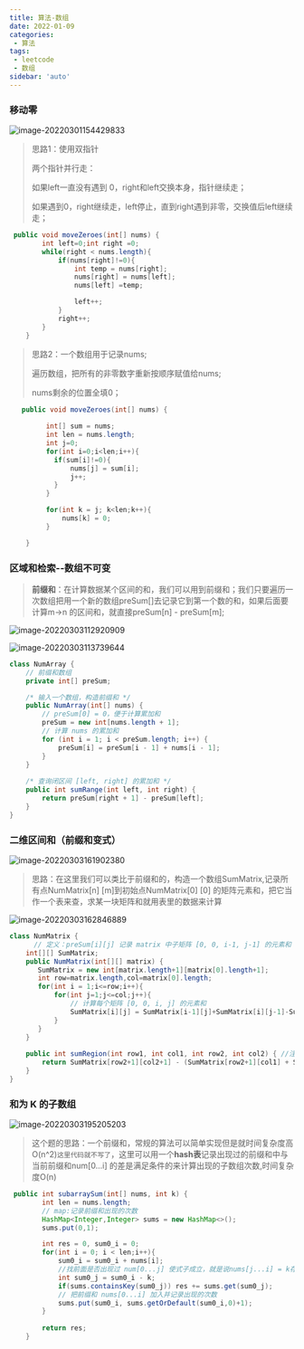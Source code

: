 ```yaml
---
title: 算法-数组
date: 2022-01-09
categories:
 - 算法
tags:
 - leetcode
 - 数组
sidebar: 'auto'
---
```


### 移动零

![image-20220301154429833](https://gitee.com/yishenlaoban/git-typore/raw/master/images/image-20220301154429833.png) 

> 思路1：使用双指针
>
> 两个指针并行走：
>
>   如果left一直没有遇到 0，right和left交换本身，指针继续走；
>
>   如果遇到0，right继续走，left停止，直到right遇到非零，交换值后left继续走；

```java
 public void moveZeroes(int[] nums) {
        int left=0;int right =0;
        while(right < nums.length){
            if(nums[right]!=0){
                int temp = nums[right];
                nums[right] = nums[left];
                nums[left] =temp;

                left++;
            }
            right++;
        }
    }
```

> 思路2：一个数组用于记录nums;
>
> 遍历数组，把所有的非零数字重新按顺序赋值给nums;
>
> nums剩余的位置全填0；

```java
   public void moveZeroes(int[] nums) {
         
         int[] sum = nums;
         int len = nums.length;
         int j=0;
         for(int i=0;i<len;i++){
           if(sum[i]!=0){
               nums[j] = sum[i];
               j++; 
           }
         }

         for(int k = j; k<len;k++){
             nums[k] = 0;
         }

    }
```



### 区域和检索--数组不可变

> **前缀和**：在计算数据某个区间的和，我们可以用到前缀和；我们只要遍历一次数组把用一个新的数组preSum[]去记录它到第一个数的和，如果后面要计算m->n 的区间和，就直接preSum[n] - preSum[m]; 

![image-20220303112920909](https://gitee.com/yishenlaoban/git-typore/raw/master/image_my/image-20220303112920909.png)

![image-20220303113739644](https://gitee.com/yishenlaoban/git-typore/raw/master/image_my/image-20220303113739644.png) 

 ```java
 class NumArray {
     // 前缀和数组
     private int[] preSum;
 
     /* 输入一个数组，构造前缀和 */
     public NumArray(int[] nums) {
         // preSum[0] = 0，便于计算累加和
         preSum = new int[nums.length + 1];
         // 计算 nums 的累加和
         for (int i = 1; i < preSum.length; i++) {
             preSum[i] = preSum[i - 1] + nums[i - 1];
         }
     }
     
     /* 查询闭区间 [left, right] 的累加和 */
     public int sumRange(int left, int right) {
         return preSum[right + 1] - preSum[left];
     }
 }
 ```



### 二维区间和（前缀和变式）

![image-20220303161902380](https://gitee.com/yishenlaoban/git-typore/raw/master/image_my/image-20220303161902380.png) 

> 思路：在这里我们可以类比于前缀和的，构造一个数组SumMatrix,记录所有点NumMatrix[n] [m]到初始点NumMatrix[0] [0] 的矩阵元素和，把它当作一个表来查，求某一块矩阵和就用表里的数据来计算

![image-20220303162846889](https://gitee.com/yishenlaoban/git-typore/raw/master/image_my/image-20220303162846889.png) 

```java
class NumMatrix {
      // 定义：preSum[i][j] 记录 matrix 中子矩阵 [0, 0, i-1, j-1] 的元素和
    int[][] SumMatrix;
    public NumMatrix(int[][] matrix) {
       SumMatrix = new int[matrix.length+1][matrix[0].length+1];
       int row=matrix.length,col=matrix[0].length;
       for(int i = 1;i<=row;i++){
           for(int j=1;j<=col;j++){
               // 计算每个矩阵 [0, 0, i, j] 的元素和
               SumMatrix[i][j] = SumMatrix[i-1][j]+SumMatrix[i][j-1]-SumMatrix[i-1][j-1]+matrix[i-1][j-1];
           }
       }
    }
    
    public int sumRegion(int row1, int col1, int row2, int col2) { //注意SumMatrix是从[1][1]开始的；
        return SumMatrix[row2+1][col2+1] - (SumMatrix[row2+1][col1] + SumMatrix[row1][col2+1] - SumMatrix[row1][col1]);
    }
}
```



### 和为 K 的子数组

![image-20220303195205203](https://gitee.com/yishenlaoban/git-typore/raw/master/images/image-20220303195205203.png) 

> 这个题的思路：一个前缀和，常规的算法可以简单实现但是就时间复杂度高O(n^2)`这里代码就不写了`，这里可以用一个**hash表**记录出现过的前缀和中与当前前缀和num[0...i] 的差是满足条件的来计算出现的子数组次数,时间复杂度O(n)

```java
 public int subarraySum(int[] nums, int k) {
        int len = nums.length;
        // map:记录前缀和出现的次数
        HashMap<Integer,Integer> sums = new HashMap<>();
        sums.put(0,1);

        int res = 0, sum0_i = 0;
        for(int i = 0; i < len;i++){
            sum0_i = sum0_i + nums[i];
            //找前面是否出现过 num[0...j] 使式子成立，就是说nums[j...i] = k存在；
            int sum0_j = sum0_i - k; 
            if(sums.containsKey(sum0_j)) res += sums.get(sum0_j);
            // 把前缀和 nums[0...i] 加入并记录出现的次数
            sums.put(sum0_i, sums.getOrDefault(sum0_i,0)+1);
        }
        
        return res;
    }
```

